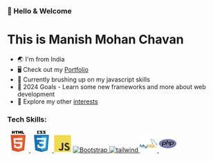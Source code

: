 # <h3>👋 Hello & Welcome</h3>

<h1>This is Manish Mohan Chavan</h1>
<ul>
  <li>🌏 I'm from India</li>
  <li>🖥️ Check out my <a href="https://manishmch-portfolio.netlify.app/">Portfolio</a></li>
  <li>💯 Currently brushing up on my javascript skills</li>
  <li>🚀 2024 Goals - Learn some new frameworks and more about web development</li>
  <li>💫 Explore my other <a href="https://www.instagram.com/maxsoch_yt/">interests</a></li>
</ul>
<h3 align="left">Tech Skills:</h3>
<p align="left" style="text-decoration: none">
<a href="https://www.w3.org/html/" target="_blank" rel="noreferrer">
  <img src="https://raw.githubusercontent.com/devicons/devicon/master/icons/html5/html5-original-wordmark.svg" alt="html5" width="50" height="50"/>
</a>
<a href="https://www.w3schools.com/css/" target="_blank" rel="noreferrer">
  <img src="https://raw.githubusercontent.com/devicons/devicon/master/icons/css3/css3-original-wordmark.svg" alt="css3" width="50" height="50"/>
</a>
<a href="https://developer.mozilla.org/en-US/docs/Web/JavaScript" target="_blank" rel="noreferrer">
  <img src="https://raw.githubusercontent.com/devicons/devicon/master/icons/javascript/javascript-original.svg" alt="javascript" width="40" height="40"/></a>
<a href="https://getbootstrap.com/docs/3.4/javascript/" target="_blank">
  <img src="https://getbootstrap.com/docs/5.3/assets/brand/bootstrap-logo-shadow.png" alt="Bootstrap" height="40" width="50"/>
</a>
<a href="https://tailwindcss.com/" target="_blank" rel="noreferrer">
  <img src="https://www.vectorlogo.zone/logos/tailwindcss/tailwindcss-icon.svg" alt="tailwind" width="40" height="40"/>
</a>
<a href="https://www.mysql.com/" target="_blank" rel="noreferrer">
  <img src="https://raw.githubusercontent.com/devicons/devicon/master/icons/mysql/mysql-original-wordmark.svg" alt="mysql" width="40" height="40"/>
</a>
<a href="https://www.php.net" target="_blank" rel="noreferrer">
  <img src="https://raw.githubusercontent.com/devicons/devicon/master/icons/php/php-original.svg" alt="php" width="40" height="40"/>
</a>
</p>
